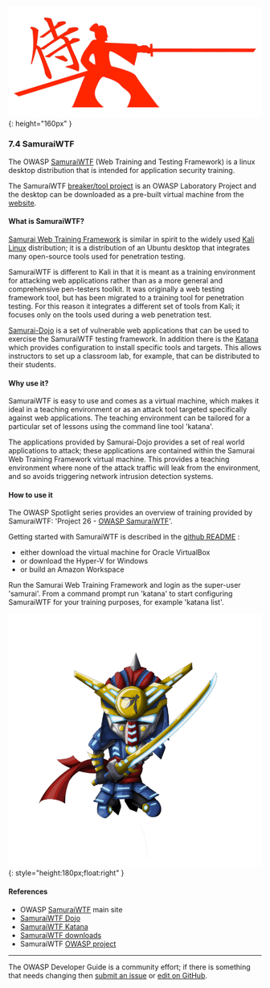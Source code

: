 ![SamuraiWTF logo](../assets/images/logos/samuraiwtf.png "OWASP DefectDojo"){: height="160px" }

### 7.4 SamuraiWTF

The OWASP [SamuraiWTF][samurai-wtf] (Web Training and Testing Framework) is a linux desktop distribution
that is intended for application security training.

The SamuraiWTF [breaker/tool project][samuraiwtf-project] is an OWASP Laboratory Project
and the desktop can be downloaded as a pre-built virtual machine from the [website][samuraiwtf-download].

#### What is SamuraiWTF?

[Samurai Web Training Framework][samurai-wtf] is similar in spirit to the widely used [Kali Linux][kali] distribution;
it is a distribution of an Ubuntu desktop that integrates many open-source tools used for penetration testing.

SamuraiWTF is different to Kali in that it is meant as a training environment for attacking web applications
rather than as a more general and comprehensive pen-testers toolkit.
It was originally a web testing framework tool, but has been migrated to a training tool for penetration testing.
For this reason it integrates a different set of tools from Kali;
it focuses only on the tools used during a web penetration test.

[Samurai-Dojo][samurai-dojo] is a set of vulnerable web applications
that can be used to exercise the SamuraiWTF testing framework.
In addition there is the [Katana][samurai-katana] which provides configuration to install specific tools and targets.
This allows instructors to set up a classroom lab, for example, that can be distributed to their students.

#### Why use it?

SamuraiWTF is easy to use and comes as a virtual machine, which makes it ideal in a teaching environment
or as an attack tool targeted specifically against web applications.
The teaching environment can be tailored for a particular set of lessons using the command line tool 'katana'.

The applications provided by Samurai-Dojo provides a set of real world applications to attack;
these applications are contained within the Samurai Web Training Framework virtual machine.
This provides a teaching environment where none of the attack traffic will leak from the environment,
and so avoids triggering network intrusion detection systems.

#### How to use it

The OWASP Spotlight series provides an overview of training provided by SamuraiWTF:
'Project 26 - [OWASP SamuraiWTF][spotlight26]'.

Getting started with SamuraiWTF is described in the [github README][samuraiwtf-download] :

* either download the virtual machine for Oracle VirtualBox
* or download the Hyper-V for Windows
* or build an Amazon Workspace

Run the Samurai Web Training Framework and login as the super-user 'samurai'.
From a command prompt run 'katana' to start configuring SamuraiWTF for your training purposes, for example 'katana list'.

![SamuraiWTF logo](../assets/images/logos/samurai_wtf.png "OWASP SamuraiWTF"){: style="height:180px;float:right" }

#### References

* OWASP [SamuraiWTF][samuraiwtf] main site
* [SamuraiWTF Dojo][samurai-dojo]
* [SamuraiWTF Katana][samurai-katana]
* [SamuraiWTF downloads][samuraiwtf-download]
* SamuraiWTF [OWASP project][samuraiwtf-project]

----

The OWASP Developer Guide is a community effort; if there is something that needs changing
then [submit an issue][issue0904] or [edit on GitHub][edit0904].

[edit0904]: https://github.com/OWASP/www-project-developer-guide/blob/main/draft/09-training-education/04-samurai-wtf.md
[issue0904]: https://github.com/OWASP/www-project-developer-guide/issues/new?labels=content&template=request.md&title=Update:%2009-training-education/04-samurai-wtf
[kali]: https://www.kali.org/
[samuraiwtf]: https://www.samuraiwtf.org/
[samurai-dojo]: https://owasp.org/www-project-samuraiwtf/#div-dojo
[samurai-katana]: https://owasp.org/www-project-samuraiwtf/#div-katana
[samurai-wtf]: https://www.samurai-wtf.org/
[samuraiwtf-download]: https://github.com/SamuraiWTF/samuraiwtf/blob/main/README.md
[samuraiwtf-project]: https://owasp.org/www-project-samuraiwtf/
[spotlight26]: https://youtu.be/PBWUlx_kJmI
